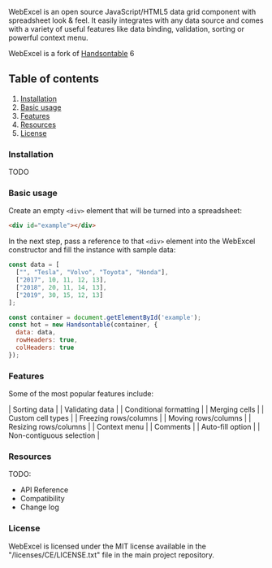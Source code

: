WebExcel is an open source JavaScript/HTML5 data grid component with spreadsheet look & feel. It easily integrates with any data source and comes with a variety of useful features like data binding, validation, sorting or powerful context menu. 

WebExcel is a fork of [Handsontable](https://handsontable.com/) 6

## Table of contents

1. [Installation](#installation)
2. [Basic usage](#basic-usage)
4. [Features](#features)
6. [Resources](#resources)
11. [License](#license)

### Installation
TODO

### Basic usage
Create an empty `<div>` element that will be turned into a spreadsheet:

```html
<div id="example"></div>
```
In the next step, pass a reference to that `<div>` element into the WebExcel constructor and fill the instance with sample data:
```javascript
const data = [
  ["", "Tesla", "Volvo", "Toyota", "Honda"],
  ["2017", 10, 11, 12, 13],
  ["2018", 20, 11, 14, 13],
  ["2019", 30, 15, 12, 13]
];

const container = document.getElementById('example');
const hot = new Handsontable(container, {
  data: data,
  rowHeaders: true,
  colHeaders: true
});
```

### Features

Some of the most popular features include:

| Sorting data             	| 
| Validating data          	| 
| Conditional formatting   	| 
| Merging cells            	| 
| Custom cell types        	| 
| Freezing rows/columns    	| 
| Moving rows/columns      	| 
| Resizing rows/columns    	| 
| Context menu             	| 
| Comments                 	| 
| Auto-fill option         	| 
| Non-contiguous selection 	| 

### Resources
TODO:
- API Reference
- Compatibility
- Change log

### License
WebExcel is licensed under the MIT license available in the "/licenses/CE/LICENSE.txt" file in the main project repository.
